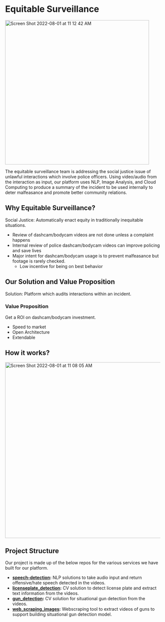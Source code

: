 # Equitable Surveillance    

<img width="467" alt="Screen Shot 2022-08-01 at 11 12 42 AM" src="https://user-images.githubusercontent.com/57039578/182181705-447fcdbc-ec22-4fbf-a641-73b0164a403b.png">


The equitable surveillance team is addressing the social justice issue of unlawful interactions which involve police officers. 
Using video/audio from the interaction as input, our platform uses NLP, Image Analysis, and Cloud Computing to produce a summary 
of the incident to be used internally to deter malfeasance and promote better community relations.    

## Why Equitable Surveillance?
Social Justice: Automatically enact equity in traditionally inequitable situations.

- Review of dashcam/bodycam videos are not done unless a complaint happens
- Internal review of police dashcam/bodycam videos can improve policing and save lives
- Major intent for dashcam/bodycam usage is to prevent malfeasance but footage is rarely checked.
    - Low incentive for being on best behavior

## Our Solution and Value Proposition
Solution: Platform which audits interactions within an incident.

### Value Proposition
Get a ROI on dashcam/bodycam investment.

- Speed to market
- Open Architecture
- Extendable

## How it works?
<img width="569" alt="Screen Shot 2022-08-01 at 11 08 05 AM" src="https://user-images.githubusercontent.com/57039578/182180783-f1e9d939-3ea6-4223-9590-6f2335a96bce.png">

## Project Structure
Our project is made up of the below repos for the various services we have built for our platform.    
- **[speech-detection](https://github.com/Equitable-Surveillance/speech-detection):** NLP solutions to take audio input and return offensive/hate speech detected in the videos.
- **[licenseplate_detection](https://github.com/Equitable-Surveillance/licenseplate_detection):**  CV solution to detect license plate and extract text information from the videos.
- **[gun_detection](https://github.com/Equitable-Surveillance/gun_detection):** CV solution for situational gun detection from the videos.
- **[web_scraping_images](https://github.com/Equitable-Surveillance/web_scraping_images):** Webscraping tool to extract videos of guns to support building situational gun detection model.
